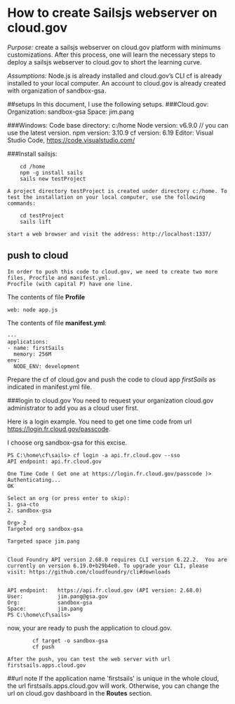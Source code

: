 # How to create Sailsjs webserver on cloud.gov

*Purpose:* create a sailsjs webserver on cloud.gov platform with minimums customizations. After this process, one will learn the necessary steps to deploy a sailsjs webserver to cloud.gov to short the learning curve.

*Assumptions:* Node.js is already installed and cloud.gov’s CLI cf is already installed to your local computer. An account to cloud.gov is already created with organization of sandbox-gsa.

##setups
In this document, I use the following setups.
###Cloud.gov:
	Organization: sandbox-gsa
	Space: jim.pang

###Windows:
	Code base directory: c:/home
	Node version: v6.9.0    // you can use the latest version.
	npm version: 3.10.9
	cf version: 6.19
	Editor: Visual Studio Code, https://code.visualstudio.com/

###Install sailsjs:
```
	cd /home
	npm -g install sails
	sails new testProject
```

	A project directory testProject is created under directory c:/home. To test the installation on your local computer, use the following commands:
```
	cd testProject
	sails lift
```
	start a web browser and visit the address: http://localhost:1337/
    
## push to cloud

	In order to push this code to cloud.gov, we need to create two more files, Procfile and manifest.yml.
	Procfile (with capital P) have one line.

The contents of file **Profile**
```
web: node app.js
```

The contents of file **manifest.yml**:
 
```
---
applications:
- name: firstSails
  memory: 256M 
env:  
  NODE_ENV: development
```
            
Prepare the cf of cloud.gov and push the code to cloud app *firstSails* as indicated in manifest.yml file.

###login to cloud.gov
You need to request your organization cloud.gov administrator to add you as a cloud user first.

Here is a login example. You need to get one time code from url https://login.fr.cloud.gov/passcode.

I choose org sandbox-gsa for this excise. 
 
```
PS C:\home\cf\sails> cf login -a api.fr.cloud.gov --sso
API endpoint: api.fr.cloud.gov

One Time Code ( Get one at https://login.fr.cloud.gov/passcode )>
Authenticating...
OK

Select an org (or press enter to skip):
1. gsa-cto
2. sandbox-gsa

Org> 2
Targeted org sandbox-gsa

Targeted space jim.pang


Cloud Foundry API version 2.68.0 requires CLI version 6.22.2.  You are currently on version 6.19.0+b29b4e0. To upgrade your CLI, please visit: https://github.com/cloudfoundry/cli#downloads


API endpoint:   https://api.fr.cloud.gov (API version: 2.68.0)
User:           jim.pang@gsa.gov
Org:            sandbox-gsa
Space:          jim.pang
PS C:\home\cf\sails>

```

now, your are ready to push the application to cloud.gov.
    
```
		cf target -o sandbox-gsa
		cf push
```

	After the push, you can test the web server with url firstsails.apps.cloud.gov

##url note
If the application name 'firstsails' is unique in the whole cloud, the url firstsails.apps.cloud.gov 
will work. Otherwise, you can change the url on cloud.gov dashboard in the **Routes** section.